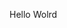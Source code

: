Hello Wolrd




























































































































































































































































































































































































































































































































































































































































































































































































































































































































































































































































































































































































































































































































































































































































































































































































































































































































































































































































































































































































































































































































































































































































































































































































































































































































































































































































































































































































































































































































































































































































































































































































































































































































































































































































































































































































































































































































































































































































































































































































































































































































































































































































































































































































































































































































































































































































































































































































































































